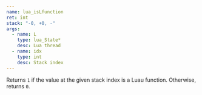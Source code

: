 ```yaml
---
name: lua_isLfunction
ret: int
stack: "-0, +0, -"
args:
  - name: L
    type: lua_State*
    desc: Lua thread
  - name: idx
    type: int
    desc: Stack index
---
```


Returns `1` if the value at the given stack index is a Luau function. Otherwise, returns `0`.
